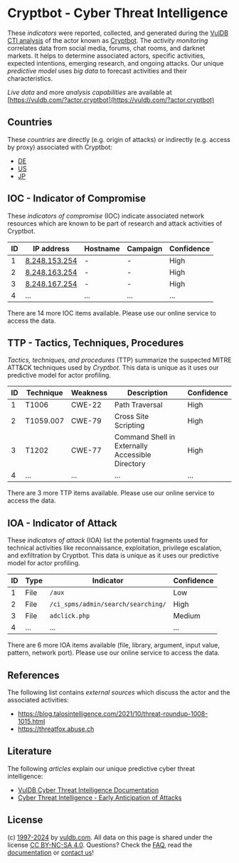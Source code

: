 # Cryptbot - Cyber Threat Intelligence

These _indicators_ were reported, collected, and generated during the [VulDB CTI analysis](https://vuldb.com/?kb.cti) of the actor known as [Cryptbot](https://vuldb.com/?actor.cryptbot). The _activity monitoring_ correlates data from social media, forums, chat rooms, and darknet markets. It helps to determine associated actors, specific activities, expected intentions, emerging research, and ongoing attacks. Our unique _predictive model_ uses _big data_ to forecast activities and their characteristics.

_Live data_ and more _analysis capabilities_ are available at [https://vuldb.com/?actor.cryptbot](https://vuldb.com/?actor.cryptbot)

## Countries

These _countries_ are directly (e.g. origin of attacks) or indirectly (e.g. access by proxy) associated with Cryptbot:

* [DE](https://vuldb.com/?country.de)
* [US](https://vuldb.com/?country.us)
* [JP](https://vuldb.com/?country.jp)

## IOC - Indicator of Compromise

These _indicators of compromise_ (IOC) indicate associated network resources which are known to be part of research and attack activities of Cryptbot.

ID | IP address | Hostname | Campaign | Confidence
-- | ---------- | -------- | -------- | ----------
1 | [8.248.153.254](https://vuldb.com/?ip.8.248.153.254) | - | - | High
2 | [8.248.163.254](https://vuldb.com/?ip.8.248.163.254) | - | - | High
3 | [8.248.167.254](https://vuldb.com/?ip.8.248.167.254) | - | - | High
4 | ... | ... | ... | ...

There are 14 more IOC items available. Please use our online service to access the data.

## TTP - Tactics, Techniques, Procedures

_Tactics, techniques, and procedures_ (TTP) summarize the suspected MITRE ATT&CK techniques used by _Cryptbot_. This data is unique as it uses our predictive model for actor profiling.

ID | Technique | Weakness | Description | Confidence
-- | --------- | -------- | ----------- | ----------
1 | T1006 | CWE-22 | Path Traversal | High
2 | T1059.007 | CWE-79 | Cross Site Scripting | High
3 | T1202 | CWE-77 | Command Shell in Externally Accessible Directory | High
4 | ... | ... | ... | ...

There are 3 more TTP items available. Please use our online service to access the data.

## IOA - Indicator of Attack

These _indicators of attack_ (IOA) list the potential fragments used for technical activities like reconnaissance, exploitation, privilege escalation, and exfiltration by Cryptbot. This data is unique as it uses our predictive model for actor profiling.

ID | Type | Indicator | Confidence
-- | ---- | --------- | ----------
1 | File | `/aux` | Low
2 | File | `/ci_spms/admin/search/searching/` | High
3 | File | `adclick.php` | Medium
4 | ... | ... | ...

There are 6 more IOA items available (file, library, argument, input value, pattern, network port). Please use our online service to access the data.

## References

The following list contains _external sources_ which discuss the actor and the associated activities:

* https://blog.talosintelligence.com/2021/10/threat-roundup-1008-1015.html
* https://threatfox.abuse.ch

## Literature

The following _articles_ explain our unique predictive cyber threat intelligence:

* [VulDB Cyber Threat Intelligence Documentation](https://vuldb.com/?kb.cti)
* [Cyber Threat Intelligence - Early Anticipation of Attacks](https://www.scip.ch/en/?labs.20201022)

## License

(c) [1997-2024](https://vuldb.com/?kb.changelog) by [vuldb.com](https://vuldb.com/?kb.about). All data on this page is shared under the license [CC BY-NC-SA 4.0](https://creativecommons.org/licenses/by-nc-sa/4.0/). Questions? Check the [FAQ](https://vuldb.com/?kb.faq), read the [documentation](https://vuldb.com/?kb) or [contact us](https://vuldb.com/?contact)!
